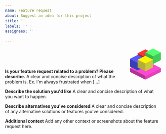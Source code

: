 ```yaml
---
name: Feature request
about: Suggest an idea for this project
title: ''
labels: ''
assignees: ''

---
```


<img src="https://raw.githubusercontent.com/Oisty/Auster/main/assets/logo/logo.svg" align="right" width="100" height="auto"/>

<br/>
<br/>
<br/>


**Is your feature request related to a problem? Please describe.**
A clear and concise description of what the problem is. Ex. I'm always frustrated when [...]

**Describe the solution you'd like**
A clear and concise description of what you want to happen.

**Describe alternatives you've considered**
A clear and concise description of any alternative solutions or features you've considered.

**Additional context**
Add any other context or screenshots about the feature request here.
